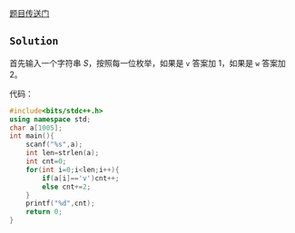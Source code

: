 [题目传送门](https://www.luogu.com.cn/problem/AT_abc279_a)

## $\mathtt{Solution}$

首先输入一个字符串 $S$，按照每一位枚举，如果是 $\mathtt{v}$ 答案加 $1$，如果是 $\mathtt{w}$ 答案加 $2$。

代码：

```cpp
#include<bits/stdc++.h>
using namespace std;
char a[1005]; 
int main(){
	scanf("%s",a);
	int len=strlen(a);
	int cnt=0;
	for(int i=0;i<len;i++){
		if(a[i]=='v')cnt++;
		else cnt+=2;
	}
	printf("%d",cnt);
	return 0;
}

```
